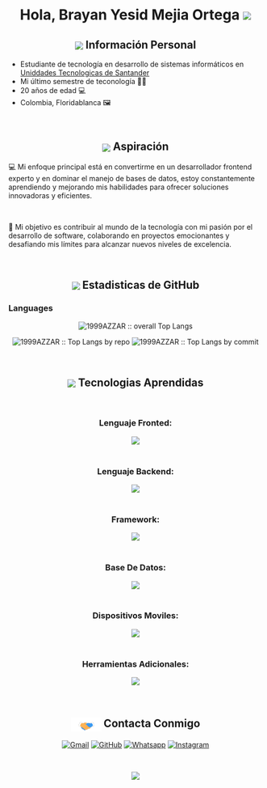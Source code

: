 
<h1 align="center"><b> Hola, Brayan Yesid Mejia Ortega </b><img src="https://media.giphy.com/media/hvRJCLFzcasrR4ia7z/giphy.gif" width="35"></h1>

## <div align="center"> <picture align="center" ><img src = "https://github.com/7oSkaaa/7oSkaaa/blob/main/Images/about_me.gif?raw=true" width = 50px align="center"> </picture> Información Personal </div>

* Estudiante de tecnología en desarrollo de sistemas informáticos en [Uniddades Tecnologicas de Santander](https://www.uts.edu.co/sitio/)
* Mi último semestre de teconología 👨‍🎓
* 20 años de edad 💻
* Colombia, Floridablanca 🖼️
  
<br>

## <div align="center"> <picture align="center" ><img src = "https://github.com/7oSkaaa/7oSkaaa/blob/main/Images/about_me.gif?raw=true" width = 50px align="center"> </picture> Aspiración </div>

💻 Mi enfoque principal está en convertirme en un desarrollador frontend experto y en dominar el manejo de bases de datos,
estoy constantemente aprendiendo y mejorando mis habilidades para ofrecer soluciones innovadoras y eficientes.

<br>

🌟 Mi objetivo es contribuir al mundo de la tecnología con mi pasión por el desarrollo de software, colaborando en proyectos emocionantes 
y desafiando mis límites para alcanzar nuevos niveles de excelencia.

<br>
 
## <div align="center"> <picture align="center" ><img src = "https://media.giphy.com/media/iY8CRBdQXODJSCERIr/giphy.gif?raw=true" width = 60px align="center"> </picture> Estadisticas de GitHub </div>
<h3>Languages</h3>
<p align="center">
  <img src="https://github-readme-stats.vercel.app/api/top-langs/?username=BrayanMejia2004&langs_count=6&theme=gruvbox&layout=compact&hide_border=true"
  alt="1999AZZAR :: overall Top Langs " /></a>
</p>
<p align="center">
<img width="35%" src="https://github-profile-summary-cards.vercel.app/api/cards/repos-per-language?username=BrayanMejia2004&theme=gruvbox&layout=compact&hide_border=true"
alt="1999AZZAR :: Top Langs by repo" />
<img width="35%" src="https://github-profile-summary-cards.vercel.app/api/cards/most-commit-language?username=BrayanMejia2004&theme=gruvbox&layout=compact&hide_border=true"
alt="1999AZZAR :: Top Langs by commit" />
</a>
</p>

<br>

## <div align="center"> <picture align="center" ><img src = "https://media2.giphy.com/media/QssGEmpkyEOhBCb7e1/giphy.gif?cid=ecf05e47a0n3gi1bfqntqmob8g9aid1oyj2wr3ds3mg700bl&rid=giphy.gif?raw=true" width = 50px align="center"> </picture> Tecnologias Aprendidas </div>
<br>
<p align="center">
	<h3 align="center">Lenguaje Fronted:</h3>
	<div align="center">
		<img src="https://skillicons.dev/icons?i=js,html,css" />
	 </div>	  

 <br>

 <h3 align="center">Lenguaje Backend:</h4>	
 	<div align="center">
		<img src="https://skillicons.dev/icons?i=java,kotlin" />
	</div>
 <br>

<h3 align="center">Framework:</h4>	
 	<div align="center">
		<img src="https://skillicons.dev/icons?i=spring,bootstrap" />
	</div>
 
 <br>

  <h3 align="center">Base De Datos:</h3>
  	<div align="center">
		<img src="https://skillicons.dev/icons?i=mysql,postgres,sqlite,mongodb" />
	</div>
 <br>

  <h3 align="center">Dispositivos Moviles:</h3>	  
  	<div align="center">
		<img src="https://skillicons.dev/icons?i=androidstudio" />
	</div>
 <br>

 <h3 align="center">Herramientas Adicionales:</h3>	  
 	<div align="center">
   		<img src="https://skillicons.dev/icons?i=discord,github,vscode,postman" />
	</div>
  </a>
</p>

<br>

## <div align="center"> <picture align="center" ><img src = "https://github.com/0xAbdulKhalid/0xAbdulKhalid/raw/main/assets/mdImages/handshake.gif?raw=true" width = 60px align="center"> </picture> Contacta Conmigo </div>
<p align="center">
<a href="mailto:elyesid22@gmail.com"><img img src="https://img.shields.io/badge/gmail-%23EA4335.svg?style=plastic&logo=gmail&logoColor=white" alt="Gmail" /></a>
<a href="https://github.com/BrayanMejia2004"><img src="https://img.shields.io/badge/github-%23181717.svg?style=plastic&logo=github&logoColor=white" alt="GitHub" /></a>
<a href="https://wa.link/6zxqsi"><img src="https://img.shields.io/badge/whatsapp-%2325D366.svg?style=plastic&logo=whatsapp&logoColor=white" alt="Whatsapp" /></a>	
<a href="https://www.instagram.com/brayan_yesid_22?igsh=NTY2MzR4andwNnYy&utm_source=qr"><img src="https://img.shields.io/badge/instagram-%23E4405F.svg?style=plastic&logo=instagram&logoColor=white" alt="Instagram" /></a>	
</p>

<br>

<div align="center" width= 35%>
  
[![](https://visitcount.itsvg.in/api?id=BrayanMejia2004&icon=3&color=6)](https://visitcount.itsvg.in)
  
</div>
